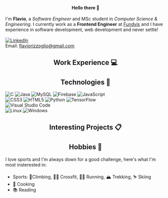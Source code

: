 <h4 align="center">Hello there 👋</h4>

I'm <b>Flavio</b>, a <i>Software Engineer</i> and MSc student in <i>Computer Science & Engineering</i>. I currently work as a <b>Frontend Engineer</b> at [Fundvis](https://www.fundvis.org/) and I have experience in software development, web development and never settle!
<br>
<br>
[![LinkedIn](https://img.shields.io/badge/linkedin-%230077B5.svg?style=for-the-badge&logo=linkedin&logoColor=white)](https://www.linkedin.com/in/tommaso-brumani)
<br>
Email: flaviorizzoglio@gmail.com

<h2 align="center">Work Experience 💻</h2>

<h2 align="center">Technologies 🔭</h2>

![C](https://img.shields.io/badge/-C-61DAFB?logo=C&logoColor=white&style=flat)
![Java](https://img.shields.io/badge/Java-%23ED8B00.svg?style=flat&logo=java&logoColor=white)
![MySQL](https://img.shields.io/badge/MySQL-581845.svg?style=flat&logo=mysql&logoColor=white)
![Firebase](https://img.shields.io/badge/firebase-%23039BE5.svg?style=flat&logo=firebase)
![JavaScript](https://img.shields.io/badge/Javascript-%23323330.svg?style=flat&logo=javascript&logoColor=%23F7DF1E)  
![CSS3](https://img.shields.io/badge/CSS3-%231572B6.svg?style=flat&logo=css3&logoColor=white)
![HTML5](https://img.shields.io/badge/HTML5-%23E34F26.svg?style=flate&logo=html5&logoColor=white)
![Python](https://img.shields.io/badge/Python-3670A0?style=flat&logo=python&logoColor=ffdd54)
![TensorFlow](https://img.shields.io/badge/TensorFlow-%23FF6F00.svg?style=flat&logo=TensorFlow&logoColor=white)  
![Visual Studio Code](https://img.shields.io/badge/VS%20Code-0078d7.svg?style=flat&logo=visual-studio-code&logoColor=white)  
![Linux](https://img.shields.io/badge/Linux-FCC624?style=flat&logo=linux&logoColor=black)
![Windows](https://img.shields.io/badge/Windows-0078D6?style=flat&logo=windows&logoColor=white) 

<h2 align="center">Interesting Projects 📋</h2>

<h2 align="center">Hobbies 🚀</h2>

I love sports and I'm always down for a good challenge, here's what I'm most insterested in:

- Sports:  🧗Climbing, 🏋️‍♂️ Crossfit, 🏃‍♂️ Running, 🏔 Trekking, ⛷ Skiing
- 🍳 Cooking
- 📚 Reading


<!--
**mightyflavieee/mightyflavieee** is a ✨ _special_ ✨ repository because its `README.md` (this file) appears on your GitHub profile.

Here are some ideas to get you started:

- 🔭 I’m currently working on ...
- 🌱 I’m currently learning ...
- 👯 I’m looking to collaborate on ...
- 🤔 I’m looking for help with ...
- 💬 Ask me about ...
- 📫 How to reach me: ...
- 😄 Pronouns: ...
- ⚡ Fun fact: ...
-->
